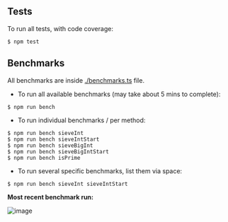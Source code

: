 Tests
-----

To run all tests, with code coverage:

```shell
$ npm test
```

## Benchmarks

All benchmarks are inside [./benchmarks.ts](./benchmarks.ts) file.

* To run all available benchmarks (may take about 5 mins to complete):

```shell
$ npm run bench
```

* To run individual benchmarks / per method:

```shell
$ npm run bench sieveInt
$ npm run bench sieveIntStart
$ npm run bench sieveBigInt
$ npm run bench sieveBigIntStart
$ npm run bench isPrime
```

* To run several specific benchmarks, list them via space:

```shell
$ npm run bench sieveInt sieveIntStart
```

**Most recent benchmark run:**

![image](https://user-images.githubusercontent.com/5108906/135947887-a883622a-5023-42ea-9227-b914983758aa.png)

